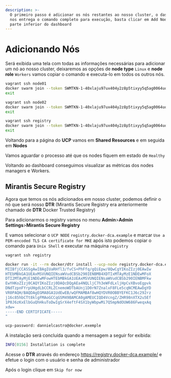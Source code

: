 ```yaml
---
description: >-
  O primeiro passo é adicionar os nós restantes ao nosso cluster, o dashboard já
  nos entrega o comando completo para execução, basta clicar em Add Nodes na
  parte inferior do dashboard
---
```


# Adicionando Nós

Será exibida uma tela com todas as informações necessárias para adicionar um nó ao nosso cluster, deixaremos as opções de **node type** `Linux` e **node role** `Workers` vamos copiar o comando e executa-lo em todos os outros nós.

```bash
vagrant ssh node01
docker swarm join --token SWMTKN-1-40xlaju97ux404y2z8p5tixyy5q5ag0064uo367og5i98nzuwt-7kvbotg83csbjskcxzbfsjgnp 10.20.20.100:2377
exit

vagrant ssh node02
docker swarm join --token SWMTKN-1-40xlaju97ux404y2z8p5tixyy5q5ag0064uo367og5i98nzuwt-7kvbotg83csbjskcxzbfsjgnp 10.20.20.100:2377
exit

vagrant ssh registry
docker swarm join --token SWMTKN-1-40xlaju97ux404y2z8p5tixyy5q5ag0064uo367og5i98nzuwt-7kvbotg83csbjskcxzbfsjgnp 10.20.20.100:2377
exit
```

Voltando para a página do **UCP** vamos em **Shared Resources** e em seguida em **Nodes**

Vamos aguardar o processo até que os nodes fiquem em estado de `Healthy`

Voltando ao dashboard conseguimos visualizar as métricas dos nodes managers e Workers.

## Mirantis Secure Registry

Agora que temos os nós adicionados em nosso cluster, podemos definir o nó que será nosso **DTR** (Mirantis Secure Registry era anteriormente chamado de **DTR** Docker Trusted Registry)

Para adicionarmos o registry vamos no menu **Admin**>**Admin Settings**>**Mirantis Secure Registry**

E vamos selecionar o `UCP NODE` `registry.docker-dca.example` e marcar `Use a PEM-encoded TLS CA certificate for MKE` após isto podemos copiar o comando para `Unix Shell` e executar na máquina `registry`

```bash
vagrant ssh registry

docker run -it --rm docker/dtr install --ucp-node registry.docker-dca.example --ucp-username admin --ucp-url https://master.docker-dca.example --ucp-ca  "-----BEGIN CERTIFICATE-----
MIIBfjCCASSgAwIBAgIUaRHfl3/fvCS+PhFfq/gQiEpw/8QwCgYIKoZIzj0EAwIw
HTEbMBkGA1UEAxMSVUNQIENsaWVudCBSb290IENBMB4XDTIxMTAyMzE1NDEwMFoX
DTI2MTAyMjE1NDEwMFowHTEbMBkGA1UEAxMSVUNQIENsaWVudCBSb290IENBMFkw
EwYHKoZIzj0CAQYIKoZIzj0DAQcDQgAEa4NQLljC7h3eWFdLxljHpCvXBvoEgpvk
DNdTzpnFYrpUHgdLbCCRLZCnemoWDTbAUnj1D0rN7ZnalxF8FLe5cqNCMEAwDgYD
VR0PAQH/BAQDAgEGMA8GA1UdEwEB/wQFMAMBAf8wHQYDVR0OBBYEFKC1J6c292rz
j16c85hbCTt8klgFMAoGCCqGSM49BAMCA0gAMEUCIQD4VcngZ/ZHR98nXTX2u5Ef
1P0J6zKxElbGuQhHkuToDwIgSrX4eftF4SX1byWbpwMi7Q5mpNdOUW686FweqxAq
xdw=
-----END CERTIFICATE-----
"

ucp-password: dannielcastro@docker.exemple
```

A instalação será concluída quando a mensagem a seguir for exibida:

```bash
INFO[0156] Installation is complete
```

Acesse o **DTR** através do endereço https://registry.docker-dca.example/ e efetue o login com o usuário e senha de administrador

Após o login clique em `Skip for now`
